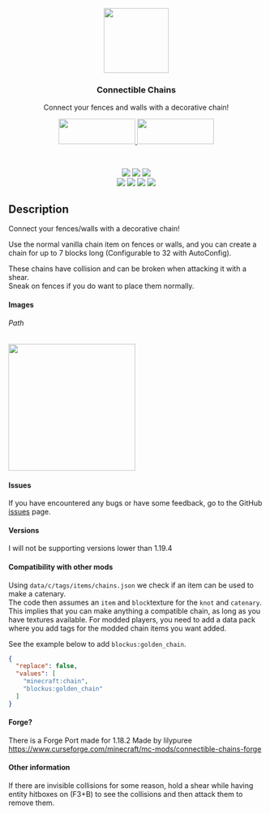 <!--suppress HtmlDeprecatedAttribute, HtmlRequiredAltAttribute -->

<p align="center"><img src="https://raw.githubusercontent.com/legoatoom/ConnectibleChains/master/src/main/resources/assets/logo.png" height="128"></p>
<h3 align="center">Connectible Chains</h3>
<p align="center">Connect your fences and walls with a decorative chain!</p>
<p align="center">
  <a title="Fabric API" href="https://github.com/FabricMC/fabric">
    <img src="https://i.imgur.com/Ol1Tcf8.png" width="151" height="50">
  </a>
  <a title="Cloth API" href="https://modrinth.com/mod/cloth-config">
    <img src="https://i.imgur.com/7weZ8uu.png" width="151" height="50">
  </a>
</p>
<br>
<p align="center">
      <a href="https://www.gnu.org/licenses/lgpl-3.0.en.html"><img src="https://img.shields.io/github/license/legoatoom/ConnectibleChains?style=for-the-badge"></a>
        <a href="https://github.com/legoatoom/ConnectibleChains/releases"><img src="https://img.shields.io/github/v/release/legoatoom/ConnectibleChains?style=for-the-badge"></a>
        <a href="https://github.com/legoatoom/ConnectibleChains/issues"><img src="https://img.shields.io/github/issues-raw/legoatoom/ConnectibleChains?style=for-the-badge"></a>
        <br>
        <a href="https://www.curseforge.com/minecraft/mc-mods/connectible-chains"><img src="https://img.shields.io/badge/dynamic/json?color=f16436&logo=curseforge&query=downloads.total&url=https://api.cfwidget.com/415681&label=fabric&cacheSeconds=86400&style=for-the-badge"></a>
  <a href="https://www.curseforge.com/minecraft/mc-mods/connectible-chains-forge"><img src="https://img.shields.io/badge/dynamic/json?color=f16436&logo=curseforge&query=downloads.total&url=https://api.cfwidget.com/418514&label=forge&cacheSeconds=86400&style=for-the-badge"></a>
        <a href="https://modrinth.com/mod/connectible_chains"><img src="https://img.shields.io/modrinth/dt/ykSfIgTw?logo=modrinth&logoColor=white&style=for-the-badge"></a>
        <a href="https://github.com/legoatoom/ConnectibleChains"><img src="https://img.shields.io/github/downloads/legoatoom/ConnectibleChains/total?logo=GitHub&style=for-the-badge"></a>
</p>


## Description
Connect your fences/walls with a decorative chain!

Use the normal vanilla chain item on fences or walls, and you can create a chain for up to 7 blocks long (Configurable to 32 with AutoConfig).

These chains have collision and can be broken when attacking it with a shear. \
Sneak on fences if you do want to place them normally.

#### Images
<h6>Path</h6>
<img src="https://raw.githubusercontent.com/legoatoom/ConnectibleChains/9c61b5c2fbe298f6dc01db78fd62d47bf363a673/src/main/resources/assets/images/2022-01-14_22.03.12.png" height="250px">


#### Issues
If you have encountered any bugs or have some feedback, go to the GitHub [issues](https://github.com/legoatoom/ConnectibleChains/issues) page.

#### Versions
I will not be supporting versions lower than 1.19.4

#### Compatibility with other mods
Using `data/c/tags/items/chains.json` we check if an item can be used to make a catenary.\
The code then assumes an `item` and `block`texture for the `knot` and `catenary`. \
This implies that you can make anything a compatible chain, as long as you have textures available.
For modded players, you need to add a data pack where you  add tags for the modded chain items you want added.

See the example below to add `blockus:golden_chain`.
```json
{
  "replace": false,
  "values": [
    "minecraft:chain",
    "blockus:golden_chain"
  ]
}
```

#### Forge?
There is a Forge Port made for 1.18.2 Made by lilypuree
https://www.curseforge.com/minecraft/mc-mods/connectible-chains-forge


#### Other information

If there are invisible collisions for some reason, hold a shear while
having entity hitboxes on (F3+B) to see the collisions and then attack them to remove them.
